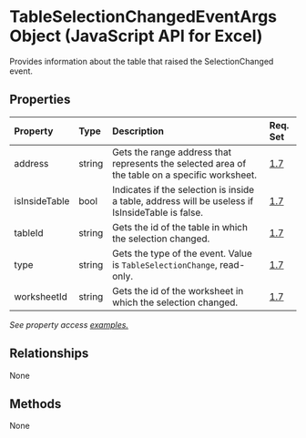 # TableSelectionChangedEventArgs Object (JavaScript API for Excel)

Provides information about the table that raised the SelectionChanged event.

## Properties

| Property	   | Type	|Description| Req. Set|
|:---------------|:--------|:----------|:----|
|address|string|Gets the range address that represents the selected area of the table on a specific worksheet.|[1.7](../requirement-sets/excel-api-requirement-sets.md)|
|isInsideTable|bool|Indicates if the selection is inside a table, address will be useless if IsInsideTable is false.|[1.7](../requirement-sets/excel-api-requirement-sets.md)|
|tableId|string|Gets the id of the table in which the selection changed.|[1.7](../requirement-sets/excel-api-requirement-sets.md)|
|type|string|Gets the type of the event. Value is `TableSelectionChange`, read-only.|[1.7](../requirement-sets/excel-api-requirement-sets.md)|
|worksheetId|string|Gets the id of the worksheet in which the selection changed.|[1.7](../requirement-sets/excel-api-requirement-sets.md)|

_See property access [examples.](#property-access-examples)_

## Relationships
None


## Methods
None

